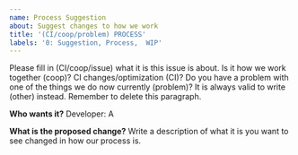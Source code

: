 ```yaml
---
name: Process Suggestion
about: Suggest changes to how we work
title: '(CI/coop/problem) PROCESS'
labels: '0: Suggestion, Process,  WIP'
---
```


Please fill in (CI/coop/issue) what it is this issue is about.
Is it how we work together (coop)? CI changes/optimization (CI)? Do you have a problem with one of the things we do now currently (problem)?
It is always valid to write (other) instead.
Remember to delete this paragraph.

**Who wants it?**
Developer: A

**What is the proposed change?**
Write a description of what it is you want to see changed in how our process is.